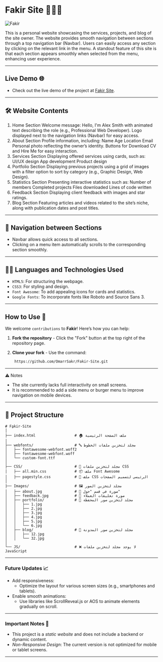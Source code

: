 # Fakir Site 👩🏻‍💻 

![Fakir](https://github.com/user-attachments/assets/ae4e615b-7d42-4cb8-81b2-7de793be8338)

This is a personal website showcasing the services, projects, and blog of the site owner.
The website provides smooth navigation between sections through a top navigation bar (Navbar).
Users can easily access any section by clicking on the relevant link in the menu.
A standout feature of this site is that each section appears smoothly when selected from the menu, enhancing user experience.

---

## Live Demo 🌐
- Check out the live demo of the project at [Fakir Site](https://omarrsakr.github.io/Fakir-Site/).

---

## 🛠 Website Contents
1. Home Section
Welcome message: Hello, I'm Alex Smith with animated text describing the role (e.g., Professional Web Developer).
Logo displayed next to the navigation links (Navbar) for easy access.
2. About Section
Profile information, including:
Name
Age
Location
Email
Personal photo reflecting the owner’s identity.
Buttons for Download CV and Hire Me for easy interaction.
3. Services Section
Displaying offered services using cards, such as:
UI/UX design
App development
Product design
4. Portfolio Section
Displaying previous projects using a grid of images with a filter option to sort by category (e.g., Graphic Design, Web Design).
5. Statistics Section
Presenting interactive statistics such as:
Number of members
Completed projects
Files downloaded
Lines of code written
6. Feedback Section
Displaying client feedback with images and star ratings.
7. Blog Section
Featuring articles and videos related to the site’s niche, along with publication dates and post titles.

---
## 🚀 Navigation between Sections
- Navbar allows quick access to all sections.
- Clicking on a menu item automatically scrolls to the corresponding section smoothly.

---

## 🧑‍💻 Languages and Technologies Used
- <code>HTML5</code>: For structuring the webpage.
- <code>CSS3</code>: For styling and design.
- <code>Font Awesome</code>: To add appealing icons for cards and statistics.
- <code>Google Fonts</code>: To incorporate fonts like Roboto and Source Sans 3.

---

## How to Use 🚀  

We welcome `contributions` to **Fakir**! Here’s how you can help:
1. **Fork the repository** - Click the "Fork" button at the top right of the repository page.
2. **Clone your fork** - Use the command:
   
   ```bash
    https://github.com/OmarrSakr/Fakir-Site.git

---

⚠ Notes
- The site currently lacks full interactivity on small screens.
- It is recommended to add a side menu or burger menu to improve navigation on mobile devices.

---

## 📂 Project Structure 
```
# Fِِakir-Site
│
├── index.html                  # 🏠 ملف الصفحة الرئيسية
│
├── webfonts/                   # 🔤 مجلد لتخزين ملفات الخطوط
│   ├── fontawesome-webfont.woff2
│   ├── fontawesome-webfont.woff
│   └── custom-font.ttf
│
├── CSS/                        # 🎨 مجلد لتخزين ملفات CSS
│   ├── all.min.css             # 📦 ملف Font Awesome
│   ├── pagestyle.css           # 📄 ملف CSS الرئيسي لتصميم الصفحات
│
├── Images/                     # 🖼️ مجلد لتخزين الصور
│   ├── about.jpg               # 👤 صورة في قسم "حول"
│   ├── feedback.jpg            # 💬 صورة تعليقات العملاء
│   ├── portfolio/              # 📂 مجلد لتخزين صور المحفظة
│   │   ├── 1.jpg
│   │   ├── 2.jpg
│   │   ├── 3.jpg
│   │   ├── 4.jpg
│   │   ├── 5.jpg
│   │   └── 6.jpg
│   ├── blog/                   # 📝 مجلد لتخزين صور المدونة
│   │   ├── 12.jpg
│   │   └── 32.jpg               
│
└── JS/                         # ❌ لا يوجد مجلد لتخزين ملفات JavaScript

```

---

### Future Updates 📈
- Add responsiveness:
   - Optimize the layout for various screen sizes (e.g., smartphones and tablets).
- Enable smooth animations:
   - Use libraries like ScrollReveal.js or AOS to animate elements gradually on scroll.

---

### Important Notes 📢
- This project is a *static website* and does not include a backend or dynamic content.
- *Non-Responsive Design*: The current version is not optimized for mobile or tablet screens.

---
